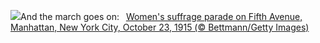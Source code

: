![](https://www.bing.com/th?id=OHR.SuffrageParade_EN-US3648247280_UHD.jpg&w=1000)And the march goes on:&nbsp;&ensp;[Women's suffrage parade on Fifth Avenue, Manhattan, New York City, October 23, 1915 (© Bettmann/Getty Images)](https://www.bing.com/th?id=OHR.SuffrageParade_EN-US3648247280_UHD.jpg)
<br><br/>
